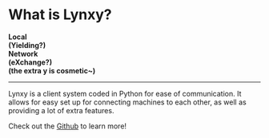 <!-- # **lynxy**
<b>Local <br>
(Yielding?) <br>
Network <br>
(eXchange?) <br>
(the extra y is cosmetic~)</b>
***
# **Introduction**
Lynxy , also known as lynx,  is a LAN server-client system coded in Python. It allows for easy setup of a server, as well as easy setup for clients on the same network as the server. 
Check out the github below to learn how to use Lynxy!
- [Github](https://github.com/SketchedDoughnut/lynxy) -->

# **What is Lynxy?**
<b>Local <br>
(Yielding?) <br>
Network <br>
(eXchange?) <br>
(the extra y is cosmetic~)</b>
***

Lynxy is a client system coded in Python for ease of communication. It allows for easy set up for connecting
machines to each other, as well as providing a lot of extra features.

Check out the [Github](https://github.com/SketchedDoughnut/lynxy) to learn more!